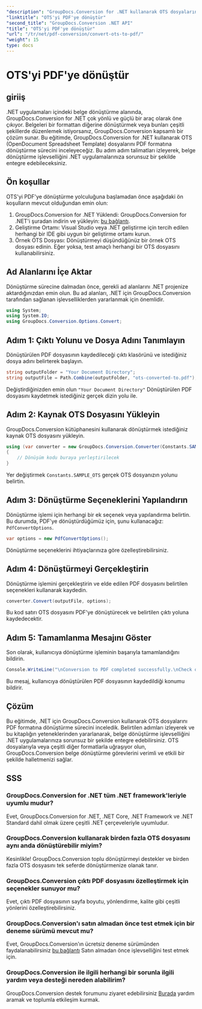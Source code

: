 ```yaml
---
"description": "GroupDocs.Conversion for .NET kullanarak OTS dosyalarını PDF formatına zahmetsizce nasıl dönüştüreceğinizi öğrenin. Adım adım eğitim dahildir."
"linktitle": "OTS'yi PDF'ye dönüştür"
"second_title": "GroupDocs.Conversion .NET API"
"title": "OTS'yi PDF'ye dönüştür"
"url": "/tr/net/pdf-conversion/convert-ots-to-pdf/"
"weight": 15
type: docs
---
```

# OTS'yi PDF'ye dönüştür

## giriiş
.NET uygulamaları içindeki belge dönüştürme alanında, GroupDocs.Conversion for .NET çok yönlü ve güçlü bir araç olarak öne çıkıyor. Belgeleri bir formattan diğerine dönüştürmek veya bunları çeşitli şekillerde düzenlemek istiyorsanız, GroupDocs.Conversion kapsamlı bir çözüm sunar. Bu eğitimde, GroupDocs.Conversion for .NET kullanarak OTS (OpenDocument Spreadsheet Template) dosyalarını PDF formatına dönüştürme sürecini inceleyeceğiz. Bu adım adım talimatları izleyerek, belge dönüştürme işlevselliğini .NET uygulamalarınıza sorunsuz bir şekilde entegre edebileceksiniz.
## Ön koşullar
OTS'yi PDF'ye dönüştürme yolculuğuna başlamadan önce aşağıdaki ön koşulların mevcut olduğundan emin olun:
1. GroupDocs.Conversion for .NET Yüklendi: GroupDocs.Conversion for .NET'i şuradan indirin ve yükleyin: [bu bağlantı](https://releases.groupdocs.com/conversion/net/).
2. Geliştirme Ortamı: Visual Studio veya .NET geliştirme için tercih edilen herhangi bir IDE gibi uygun bir geliştirme ortamı kurun.
3. Örnek OTS Dosyası: Dönüştürmeyi düşündüğünüz bir örnek OTS dosyası edinin. Eğer yoksa, test amaçlı herhangi bir OTS dosyasını kullanabilirsiniz.

## Ad Alanlarını İçe Aktar
Dönüştürme sürecine dalmadan önce, gerekli ad alanlarını .NET projenize aktardığınızdan emin olun. Bu ad alanları, .NET için GroupDocs.Conversion tarafından sağlanan işlevselliklerden yararlanmak için önemlidir.
```csharp
using System;
using System.IO;
using GroupDocs.Conversion.Options.Convert;
```
## Adım 1: Çıktı Yolunu ve Dosya Adını Tanımlayın
Dönüştürülen PDF dosyasının kaydedileceği çıktı klasörünü ve istediğiniz dosya adını belirterek başlayın.
```csharp
string outputFolder = "Your Document Directory";
string outputFile = Path.Combine(outputFolder, "ots-converted-to.pdf");
```
Değiştirdiğinizden emin olun `"Your Document Directory"` Dönüştürülen PDF dosyasını kaydetmek istediğiniz gerçek dizin yolu ile.
## Adım 2: Kaynak OTS Dosyasını Yükleyin
GroupDocs.Conversion kütüphanesini kullanarak dönüştürmek istediğiniz kaynak OTS dosyasını yükleyin.
```csharp
using (var converter = new GroupDocs.Conversion.Converter(Constants.SAMPLE_OTS))
{
    // Dönüşüm kodu buraya yerleştirilecek
}
```
Yer değiştirmek `Constants.SAMPLE_OTS` gerçek OTS dosyanızın yolunu belirtin.
## Adım 3: Dönüştürme Seçeneklerini Yapılandırın
Dönüştürme işlemi için herhangi bir ek seçenek veya yapılandırma belirtin. Bu durumda, PDF'ye dönüştürdüğümüz için, şunu kullanacağız: `PdfConvertOptions`.
```csharp
var options = new PdfConvertOptions();
```
Dönüştürme seçeneklerini ihtiyaçlarınıza göre özelleştirebilirsiniz.
## Adım 4: Dönüştürmeyi Gerçekleştirin
Dönüştürme işlemini gerçekleştirin ve elde edilen PDF dosyasını belirtilen seçenekleri kullanarak kaydedin.
```csharp
converter.Convert(outputFile, options);
```
Bu kod satırı OTS dosyasını PDF'ye dönüştürecek ve belirtilen çıktı yoluna kaydedecektir.
## Adım 5: Tamamlanma Mesajını Göster
Son olarak, kullanıcıya dönüştürme işleminin başarıyla tamamlandığını bildirin.
```csharp
Console.WriteLine("\nConversion to PDF completed successfully.\nCheck output in {0}", outputFolder);
```
Bu mesaj, kullanıcıya dönüştürülen PDF dosyasının kaydedildiği konumu bildirir.

## Çözüm
Bu eğitimde, .NET için GroupDocs.Conversion kullanarak OTS dosyalarını PDF formatına dönüştürme sürecini inceledik. Belirtilen adımları izleyerek ve bu kitaplığın yeteneklerinden yararlanarak, belge dönüştürme işlevselliğini .NET uygulamalarınıza sorunsuz bir şekilde entegre edebilirsiniz. OTS dosyalarıyla veya çeşitli diğer formatlarla uğraşıyor olun, GroupDocs.Conversion belge dönüştürme görevlerini verimli ve etkili bir şekilde halletmenizi sağlar.
## SSS
### GroupDocs.Conversion for .NET tüm .NET framework'leriyle uyumlu mudur?
Evet, GroupDocs.Conversion for .NET, .NET Core, .NET Framework ve .NET Standard dahil olmak üzere çeşitli .NET çerçeveleriyle uyumludur.
### GroupDocs.Conversion kullanarak birden fazla OTS dosyasını aynı anda dönüştürebilir miyim?
Kesinlikle! GroupDocs.Conversion toplu dönüştürmeyi destekler ve birden fazla OTS dosyasını tek seferde dönüştürmenize olanak tanır.
### GroupDocs.Conversion çıktı PDF dosyasını özelleştirmek için seçenekler sunuyor mu?
Evet, çıktı PDF dosyasının sayfa boyutu, yönlendirme, kalite gibi çeşitli yönlerini özelleştirebilirsiniz.
### GroupDocs.Conversion'ı satın almadan önce test etmek için bir deneme sürümü mevcut mu?
Evet, GroupDocs.Conversion'ın ücretsiz deneme sürümünden faydalanabilirsiniz [bu bağlantı](https://releases.groupdocs.com/) Satın almadan önce işlevselliğini test etmek için.
### GroupDocs.Conversion ile ilgili herhangi bir sorunla ilgili yardım veya desteği nereden alabilirim?
GroupDocs.Conversion destek forumunu ziyaret edebilirsiniz [Burada](https://forum.groupdocs.com/c/conversion/11) yardım aramak ve toplumla etkileşim kurmak.